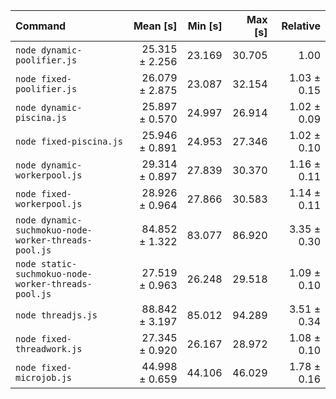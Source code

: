 | Command                                              |       Mean [s] | Min [s] | Max [s] |    Relative |
| :--------------------------------------------------- | -------------: | ------: | ------: | ----------: |
| `node dynamic-poolifier.js`                          | 25.315 ± 2.256 |  23.169 |  30.705 |        1.00 |
| `node fixed-poolifier.js`                            | 26.079 ± 2.875 |  23.087 |  32.154 | 1.03 ± 0.15 |
| `node dynamic-piscina.js`                            | 25.897 ± 0.570 |  24.997 |  26.914 | 1.02 ± 0.09 |
| `node fixed-piscina.js`                              | 25.946 ± 0.891 |  24.953 |  27.346 | 1.02 ± 0.10 |
| `node dynamic-workerpool.js`                         | 29.314 ± 0.897 |  27.839 |  30.370 | 1.16 ± 0.11 |
| `node fixed-workerpool.js`                           | 28.926 ± 0.964 |  27.866 |  30.583 | 1.14 ± 0.11 |
| `node dynamic-suchmokuo-node-worker-threads-pool.js` | 84.852 ± 1.322 |  83.077 |  86.920 | 3.35 ± 0.30 |
| `node static-suchmokuo-node-worker-threads-pool.js`  | 27.519 ± 0.963 |  26.248 |  29.518 | 1.09 ± 0.10 |
| `node threadjs.js`                                   | 88.842 ± 3.197 |  85.012 |  94.289 | 3.51 ± 0.34 |
| `node fixed-threadwork.js`                           | 27.345 ± 0.920 |  26.167 |  28.972 | 1.08 ± 0.10 |
| `node fixed-microjob.js`                             | 44.998 ± 0.659 |  44.106 |  46.029 | 1.78 ± 0.16 |
